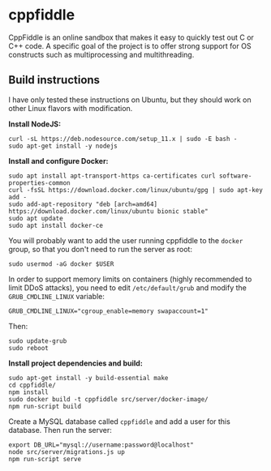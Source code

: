cppfiddle
=========

CppFiddle is an online sandbox that makes it easy to quickly test out C or C++
code. A specific goal of the project is to offer strong support for OS
constructs such as multiprocessing and multithreading.

Build instructions
------------------

I have only tested these instructions on Ubuntu, but they should work on other
Linux flavors with modification.

**Install NodeJS:**

```
curl -sL https://deb.nodesource.com/setup_11.x | sudo -E bash -
sudo apt-get install -y nodejs
```

**Install and configure Docker:**

```
sudo apt install apt-transport-https ca-certificates curl software-properties-common
curl -fsSL https://download.docker.com/linux/ubuntu/gpg | sudo apt-key add -
sudo add-apt-repository "deb [arch=amd64] https://download.docker.com/linux/ubuntu bionic stable"
sudo apt update
sudo apt install docker-ce
```

You will probably want to add the user running cppfiddle to the `docker` group,
so that you don't need to run the server as root:

```
sudo usermod -aG docker $USER
```

In order to support memory limits on containers (highly recommended to limit
DDoS attacks), you need to edit `/etc/default/grub` and modify the
`GRUB_CMDLINE_LINUX` variable:

```
GRUB_CMDLINE_LINUX="cgroup_enable=memory swapaccount=1"
```

Then:

```
sudo update-grub
sudo reboot
```

**Install project dependencies and build:**

```
sudo apt-get install -y build-essential make
cd cppfiddle/
npm install
sudo docker build -t cppfiddle src/server/docker-image/
npm run-script build
```

Create a MySQL database called `cppfiddle` and add a user for this database.
Then run the server:

```
export DB_URL="mysql://username:password@localhost"
node src/server/migrations.js up
npm run-script serve
```
